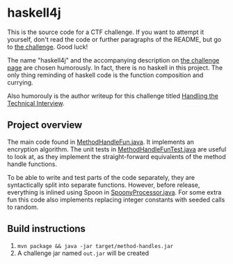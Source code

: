 # haskell4j

This is the source code for a CTF challenge.
If you want to attempt it yourself, don't read the code or further paragraphs of the README, but go to [the challenge](https://gpn21.ctf.kitctf.de/challenges#haskell4j-11).
Good luck!

The name "haskell4j" and the accompanying description on [the challenge page](https://gpn21.ctf.kitctf.de/challenges#haskell4j-11) are chosen humorously. In fact, there is no haskell in this project. The only thing reminding of haskell code is the function composition and currying.

Also humorouly is the author writeup for this challenge titled [Handling the Technical Interview](https://wachter-space.de/2023/11/06/handling-the-technical-interview/).

## Project overview

The main code found in [MethodHandleFun.java](https://github.com/two-heart/haskell4j/blob/main/src/main/java/de/kitctf/gpnctf2023/MethodHandleFun.java). It implements an encryption algorithm.
The unit tests in [MethodHandleFunTest.java](https://github.com/two-heart/haskell4j/blob/main/src/test/java/de/kitctf/gpnctf2023/MethodHandleFunTest.java) are useful to look at, as they implement the straight-forward equivalents of the method handle functions.

To be able to write and test parts of the code separately, they are syntactically split into separate functions. However, before release, everything is inlined using Spoon in [SpoonyProcessor.java](https://github.com/two-heart/haskell4j/blob/main/src/main/java/de/kitctf/gpnctf2023/release/SpoonyProcessor.java). For some extra fun this code also implements replacing integer constants with seeded calls to random.

## Build instructions
1. `mvn package && java -jar target/method-handles.jar`
2. A challenge jar named `out.jar` will be created
